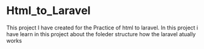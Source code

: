 # Html_to_Laravel
This project I have created for the Practice of html  to laravel. In this project i have learn in this project about the foleder structure how the laravel atually works
